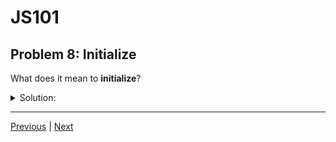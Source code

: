 # JS101
## Problem 8: Initialize

What does it mean to **initialize**?

<details>
<summary>Solution:</summary>

To **initialize** a variable means to assign it an initial value at the time of declaration. For example, in `let count = 0;`, the variable `count` is initialized with the value `0`. Initialization is optional in JavaScript - you can declare a variable without initializing it (e.g., `let count;`), in which case it will have the value `undefined` until you assign it a value.

</details>

---

[Previous](007.md) | [Next](009.md)

